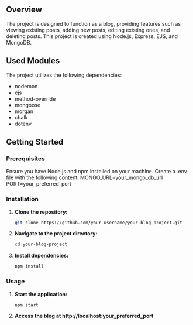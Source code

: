 ## Overview

The project is designed to function as a blog, providing features such as viewing existing posts, adding new posts, 
editing existing ones, and deleting posts. This project is created using Node.js, Express, EJS, and MongoDB.

## Used Modules

The project utilizes the following dependencies:
- nodemon
- ejs
- method-override
- mongoose
- morgan
- chalk
- dotenv

## Getting Started

### Prerequisites

Ensure you have Node.js and npm installed on your machine. Create a .env file with the following content:
MONGO_URL=your_mongo_db_url
PORT=your_preferred_port

### Installation

1. **Clone the repository:**
   ```bash
   git clone https://github.com/your-username/your-blog-project.git

2. **Navigate to the project directory:**
   ```bash
   cd your-blog-project

3. **Install dependencies:**
   ```bash
   npm install

### Usage

1. **Start the application:**
    ```bash
    npm start

2. **Access the blog at http://localhost:your_preferred_port**
